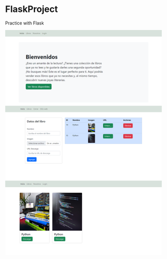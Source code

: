 # FlaskProject
Practice with Flask

![Alt text](image-1.png)
![Alt text](image-2.png)
![Alt text](image-3.png)